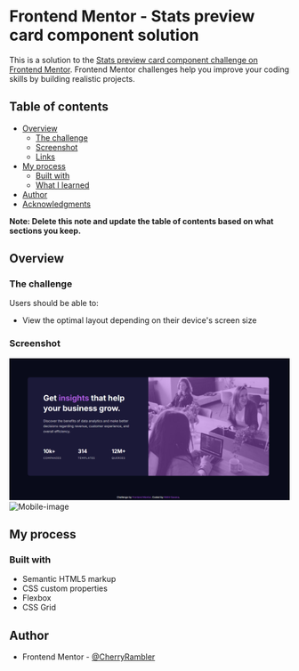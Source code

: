 # Frontend Mentor - Stats preview card component solution

This is a solution to the [Stats preview card component challenge on Frontend Mentor](https://www.frontendmentor.io/challenges/stats-preview-card-component-8JqbgoU62). Frontend Mentor challenges help you improve your coding skills by building realistic projects. 

## Table of contents

- [Overview](#overview)
  - [The challenge](#the-challenge)
  - [Screenshot](#screenshot)
  - [Links](#links)
- [My process](#my-process)
  - [Built with](#built-with)
  - [What I learned](#what-i-learned)
- [Author](#author)
- [Acknowledgments](#acknowledgments)

**Note: Delete this note and update the table of contents based on what sections you keep.**

## Overview

### The challenge

Users should be able to:

- View the optimal layout depending on their device's screen size

### Screenshot

![Desktop-image](./Screenshot/Screenshot%202025-06-17%20002123.png)
![Mobile-image](./Screenshot/Screenshot%202025-06-17%20002202.png)


## My process

### Built with

- Semantic HTML5 markup
- CSS custom properties
- Flexbox
- CSS Grid

## Author

- Frontend Mentor - [@CherryRambler](https://www.frontendmentor.io/profile/CherryRambler)




